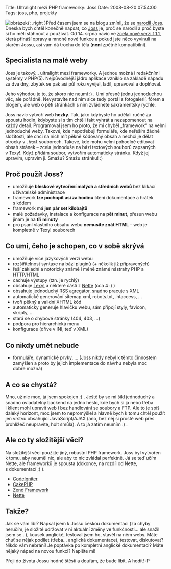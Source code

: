 Title: Ultralight mezi PHP frameworky: Joss
Date: 2008-08-20 07:54:00
Tags: joss, php, projekty

![obrázek](|filename|/images/64.jpg){: .right }Před časem jsem se na blogu zmínil, že se [narodil Joss](|filename|2008-06-13_narodil-se-joss.md). Dneska bych chtěl konečně napsat, co [Joss](http://code.google.com/p/joss-cms/) je, proč se narodil a proč byste si ho měli stáhnout a používat. Od 14. srpna navíc ve [zcela nové verzi 1.1.1](http://joss-cms.googlecode.com/files/joss1.1.1.zip), která přináší opravy a mnohé nové funkce a pokud jste něco vyvinuli na starém Jossu, asi vám dá trochu do těla (**není** zpětně kompatibilní).

## Specialista na malé weby

Joss je takový… ultralight mezi frameworky. A jednou možná i redakčními systémy v PHP(5). Nejpůvodnější jádro aplikace vzniklo na základě nápadu za dva dny, zbytek se pak asi půl roku vyvíjel, ladil, upravoval a doplňoval.

Jeho výhodou je to, že skoro nic neumí :) . Umí přesně jednu jednoduchou věc, ale pořádně. Nevystavíte nad ním sice tedy portál s fotogalerií, fórem a blogem, ale web o pěti stránkách s ním zvládnete sakramentsky rychle.

Joss navíc vytvoří web **hezky**. Tak, jako kdybyste ho udělali ručně za spoustu hodin, kdybyste si s tím chtěli fakt vyhrát a nezapomenout na každý detail. Programoval jsem ho proto, že mi chyběl „framework“ na velmi jednoduché weby. Takové, kde nepotřebuji formuláře, kde neřeším žádné složitosti, ale chci na nich mít pěkně kódovaný obsah a nechci je dělat otrocky v `.html` souborech. Takové, kde mohu velmi pohodlně editovat obsah stránek – zcela jednoduše na bázi textových souborů zapsaných v [Texy!](http:www.texy.info). Když přidám soubor, vytvořím automaticky stránku. Když jej upravím, upravím ji. Smažu? Smažu stránku! :)

## Proč použít Joss?

-   umožňuje **bleskové vytvoření malých a středních webů** bez klikací uživatelské administrace
-   framework **lze pochopit asi za hodinu** čtení dokumentace a hrátek s kódem
-   framework má **jen pár set kilobajtů**
-   malé požadavky, instalace a konfigurace na **pět minut**, přesun webu jinam je na **tři minuty**
-   pro psaní vlastního obsahu webu **nemusíte znát HTML** – web je kompletně v Texy! souborech

## Co umí, čeho je schopen, co v sobě skrývá

-   umožňuje více jazykových verzí webu
-   rozšiřitelnost syntaxe na bázi pluginů (+ několik již připravených)
-   řeší základní a notoricky známé i méně známé nástrahy PHP a HTTP/HTML
-   cachuje výstupy (tzn. je rychlý)
-   obsahuje [Texy!](http://www.texy.info) a některé části z [Nette](http://nettephp.com) (cca 4 :) )
-   obsahuje jednoduchý RSS agregátor, snadno pracuje s XML
-   automatické generování sitemap.xml, robots.txt, .htaccess, …
-   tvoří pěkný a validní XHTML kód
-   automaticky generuje hlavičku webu, sám připojí styly, favicon, skripty, …
-   stará se o chybové stránky (404, 403, …)
-   podpora pro hierarchická menu
-   konfigurace (dříve v INI, teď v XML)

## Co nikdy umět nebude

-   formuláře, dynamické prvky, … (Joss nikdy nebyl k těmto činnostem zamýšlen a proto by jejich implementace do návrhu nebyla moc dobře možná)

## A co se chystá?

Mno, už nic moc, já jsem spokojen ;) . Ještě by se mi šikl jednoduchý a snadno ovladatelný backend na jedno heslo, kde bych si já nebo třeba i klient mohl upravit web i bez handlování se soubory a FTP. Ale to je spíš daleký horizont, moc jsem to nepromýšlel a hlavně bych k tomu chtěl použít jen vrstvu obsahující JavaScript/AJAX (ano, bez něj si prostě web přes prohlížeč neupravíte, holt smůla). A to já zatím neumím :) .

## Ale co ty složitější věci?

Na složitější věci použijte jiný, robustní PHP framework. Joss byl vytvořen k tomu, aby neuměl nic, ale aby to nic zvládal perfektně. Já se teď učím Nette, ale frameworků je spousta (dokonce, na rozdíl od Nette, s dokumentací ;) ).

-   [CodeIgniter](http://codeigniter.com/)
-   [CakePHP](http://cakephp.org/)
-   [Zend Framework](http://framework.zend.com/)
-   [Nette](http://nettephp.com/)

## Takže?

Jak se vám líbí? Napsal jsem k Jossu českou dokumentaci (za chyby neručím, je složité udržovat v ní aktuální změny ve funkčnosti… ale snažil jsem se…), kousek anglické, testoval jsem ho, stavěl na něm weby. Máte chuť se nějak podílet (třeba… anglická dokumentace), testovat, diskutovat? Nikdo vám nebrání! Je poptávka po kompletní anglické dokumentaci? Máte nějaký nápad na novou funkci? Napište mi!

Přeji do života Jossu hodně štěstí a doufám, že bude líbit. A hodit! :P